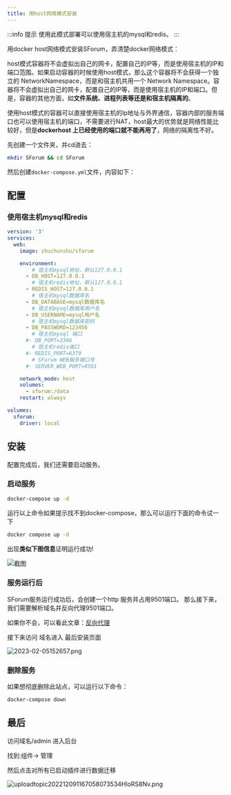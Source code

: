 ```yaml
---
title: 用host网络模式安装
---
```

:::info 提示
使用此模式部署可以使用宿主机的mysql和redis。
:::

用docker host网络模式安装SForum，弄清楚docker网络模式：

host模式容器将不会虚拟出自己的网卡，配置自己的IP等，而是使用宿主机的IP和端口范围。如果启动容器的时候使用host模式，那么这个容器将不会获得一个独立的 NetworkNamespace，而是和宿主机共用一个 Network Namespace。容器将不会虚拟出自己的网卡，配置自己的IP等，而是使用宿主机的IP和端口。但是，容器的其他方面，如**文件系统、进程列表等还是和宿主机隔离的**。

使用host模式的容器可以直接使用宿主机的Ip地址与外界通信，容器内部的服务端口也可以使用宿主机的端口，不需要进行NAT，host最大的优势就是网络性能比较好，但是**dockerhost 上已经使用的端口就不能再用了**，网络的隔离性不好。

先创建一个文件夹，并cd进去：
```bash
mkdir SForum && cd SForum
```
然后创建`docker-compose.yml`文件，内容如下：

## 配置
### 使用宿主机mysql和redis
```yml
version: '3'
services:
  web:
    image: zhuchunshu/sforum

    environment:
        # 宿主机mysql地址，默认127.0.0.1
      - DB_HOST=127.0.0.1
        # 宿主机redis地址，默认127.0.0.1
      - REDIS_HOST=127.0.0.1
        # 宿主机mysql数据库名
      - DB_DATABASE=mysql数据库名
        # 宿主机mysql数据库用户名
      - DB_USERNAME=mysql用户名
        # 宿主机mysql数据库密码
      - DB_PASSWORD=123456
        # 宿主机mysql 端口
      #- DB_PORT=3306
        # 宿主机redis端口
      #- REDIS_PORT=6379
        # SForum WEB服务端口号
      #- SERVER_WEB_PORT=9501

    network_mode: host
    volumes:
      - sforum:/data
    restart: always

volumes:
  sforum:
    driver: local

```

## 安装
配置完成后，我们还需要启动服务。
### 启动服务
```bash
docker-compose up -d 
```
运行以上命令如果提示找不到docker-compose，那么可以运行下面的命令试一下
```bash
docker compose up -d 
```
出现**类似下图信息**证明运行成功!

![截图](/images/2023-02-05003334.png)

### 服务运行后
SForum服务运行成功后，会创建一个http 服务并占用9501端口。
那么接下来，我们需要解析域名并反向代理9501端口。

如果你不会，可以看此文章：[反向代理](/use/reverse-proxy)

接下来访问 域名进入 最后安装页面

![2023-02-05152657.png](/images/2023-02-05152657.png)

### 删除服务
如果想彻底删除此站点，可以运行以下命令：
```bash
docker-compose down
```
## 最后

访问域名/admin 进入后台

找到:组件-> 管理

然后点击对所有已启动插件进行数据迁移

![uploadtopic202212091167058073534HloRS8Nv.png](https://www.runpod.cn/upload/topic/202212/09/1_1670580735_34HloRS8Nv.png)
